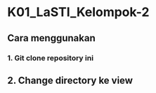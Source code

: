 # K01_LaSTI_Kelompok-2

## Cara menggunakan

### 1. Git clone repository ini

## 2. Change directory ke view
